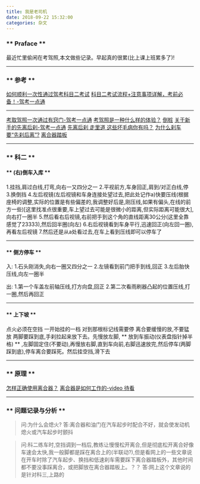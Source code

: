 ```yaml
---
title: 我是老司机
date: 2018-09-22 15:32:00
categories: 杂文
---
```


### ** Praface **

最近忙里偷闲在考驾照,本文做些记录。早起真的很累(比上课上班累多了)!

*************************** 

### ** 参考 **

[如何顺利一次性通过驾考科目二考试](https://www.zhihu.com/question/24518251)
[科目二考试流程+注意事项详解，考前必备！-驾考一点通](http://www.jkydt.com/news/7dig9k.htm)

***************************

[考取驾照一次通过有窍门-驾考一点通](http://www.jkydt.com/xx/4ea4b2.htm)
[考驾照是一种什么样的体验？](https://www.zhihu.com/question/33413173)
[倒桩](https://baike.baidu.com/item/%E5%80%92%E6%A1%A9/7646349?fromtitle=%E6%A1%A9%E8%80%83&fromid=7558259)
[关于新手的先离后刹-驾考一点通](http://www.jkydt.com/xx/20a373.htm)
[先离后刹 走里道 这些坏毛病你有吗？](http://auto.sohu.com/20071024/n252821728.shtml)
[为什么刹车要“先刹后离”?](https://www.jianshu.com/p/6378291e6892)
[离合器踏板](https://baike.baidu.com/item/%E7%A6%BB%E5%90%88%E5%99%A8%E8%B8%8F%E6%9D%BF)


***************************
### ** 科二 **
#### ** (右)倒车入库 **
1.挂挡,肩过白线,打弯,向右一又四分之一
2.平视前方,车身回正,肩到/对正白线,停
3.换倒挡
4.左后视镜(左后视镜和车身连接处望过去,把此处记作a)快要压线(根据座椅的调整,实际的位置是有些偏差的,我调整好后是,刚压线,如果有偏头,在线的前方一些)[这里找准点很重要,车上望过去可能是很微小的距离,但实际距离可能很大],向右打一圈半
5.然后看右后视镜,右前把手到这个角的直线距离30公分(这里全靠感觉了23333),然后回半圈(向左)
6.右后视镜看到车身平行,迅速回正(向左回一圈),再看左后视镜
7.然后还是从a处看过去,在车上看到压线即可以停车了
*************************
#### ** 侧方停车 **

入:
1.石头刚消失,向右一圈又四分之一
2.左镜看到前门把手到线,回正
3.左后胎快压线,向左一圈半

出:
1.第一个车盖左前轴压线,打方向盘,回正
2.第二次看雨刷器凸起的位置压线,打一圈,然后再回正

*************************
#### ** 上下坡 **

点火必须在空挡
一开始挂的一档
对到那根标记线需要停
离合要缓慢的放,不要猛放
两脚要踩到底,手刹拉起来放下去。先慢放左脚,<span class="under0"> ** 放到车振动(仪表盘指针掉半格) ** </span>,左脚固定住(不要动),再慢放右脚,直到车向前,右脚迅速放完,然后停车(两脚踩到底),停车离合要踩死。然后挂空挡,滑下去



***************************
### ** 原理 **

[怎样正确使用离合器？](http://www.ttyongche.com/detail?id=107)
[离合器是如何工作的-video 待看](https://www.youtube.com/watch?v=J9SzjotYaL0)

***************************

### ** 问题记录与分析 **

>问:为什么会熄火?
答:离合器和油门在汽车起步时配合不好，就会使发动机熄火或汽车起步时颤抖

>问:科二练车时,空挡调到一档后,教练让慢慢松开离合,但是彻底松开离合好像车速会太快,我一般脚都是踩在离合上的(半联动?),但是看网上的一些文章说  在开车时除了汽车起步、换挡和低速刹车需要踩下离合器踏板外，其他时间都不要没事踩离合，或把脚放在离合器踏板上。？？
答:网上这个文章说的是针对科三,上路的

